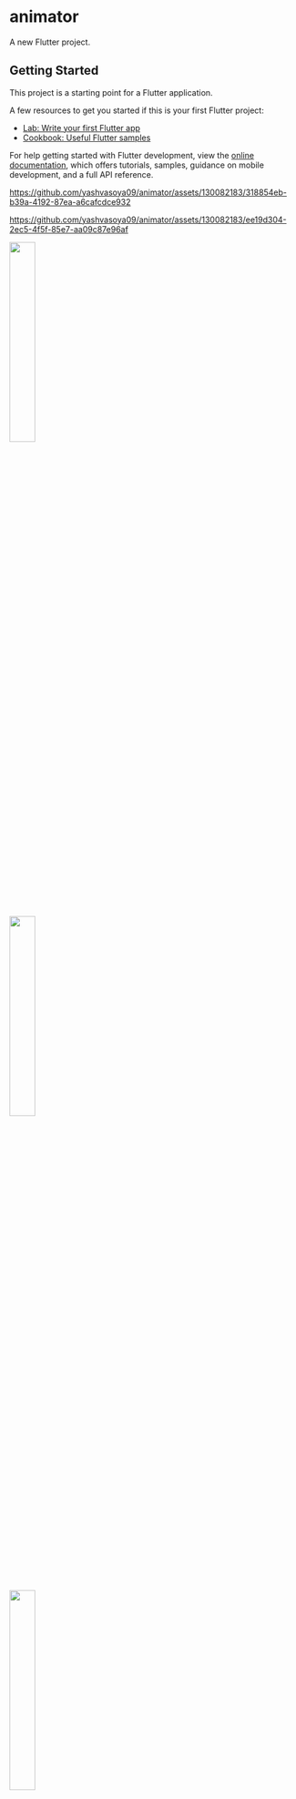 # animator

A new Flutter project.

## Getting Started

This project is a starting point for a Flutter application.

A few resources to get you started if this is your first Flutter project:

- [Lab: Write your first Flutter app](https://docs.flutter.dev/get-started/codelab)
- [Cookbook: Useful Flutter samples](https://docs.flutter.dev/cookbook)

For help getting started with Flutter development, view the
[online documentation](https://docs.flutter.dev/), which offers tutorials,
samples, guidance on mobile development, and a full API reference.


https://github.com/yashvasoya09/animator/assets/130082183/318854eb-b39a-4192-87ea-a6cafcdce932


https://github.com/yashvasoya09/animator/assets/130082183/ee19d304-2ec5-4f5f-85e7-aa09c87e96af


<p>
<img src = "https://github.com/yashvasoya09/animator/assets/130082183/0edc028b-1c07-4cfe-b2b5-c4b50fbd944f" height="30%"width="30%">
</p>
  <p>
<img src = "https://github.com/yashvasoya09/animator/assets/130082183/0712a1c8-54b9-46e7-8e5a-d93c44d25024" height="30%"width="30%">
  </p>
  <p>
  <img src = "https://github.com/yashvasoya09/animator/assets/130082183/f11913e5-f9ad-4ef9-82cc-a4abfc55975c" height="30%"width="30%">
</p>


<p>
<img src = "https://github.com/yashvasoya09/animator/assets/130082183/6b7a23b9-bc01-40e1-ba9a-d9338778cc64" height="30%"width="30%">
</p>



<p>
<img src = "https://github.com/yashvasoya09/animator/assets/130082183/0f238ccd-30c6-4c21-8ac8-bd6cc513ddf4" height="30%"width="30%">
</p>
  
